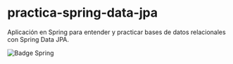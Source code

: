 # practica-spring-data-jpa
Aplicación en Spring para entender y practicar bases de datos relacionales con Spring Data JPA.

![Badge Spring](https://img.shields.io/badge/Spring%20-6DB33F)
